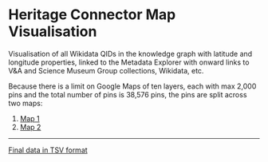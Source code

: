 # Heritage Connector Map Visualisation

Visualisation of all Wikidata QIDs in the knowledge graph with latitude and longitude properties, linked to the Metadata Explorer with onward links to V&A and Science Museum Group collections, Wikidata, etc.

Because there is a limit on Google Maps of ten layers, each with max 2,000 pins and the total number of pins is 38,576 pins, the pins are split across two maps:

1. [Map 1](https://www.google.com/maps/d/viewer?mid=1rVGvHIKPs-xrAJfz9Jkv08hvkQaY9UHe&ll=-3.81666561775622e-14%2C0&z=1)
2. [Map 2](https://www.google.com/maps/d/viewer?mid=1x0y7BU3bVtcn4qj4hjaDV4AYG06vZ2g-&ll=-3.81666561775622e-14%2C0&z=1)

---

[Final data in TSV format](https://github.com/TheScienceMuseum/heritage-connector-demos/tree/main/5_map_visualisation/6%20Final%20map%20pins%20with%20links%20and%20lat-longs)
